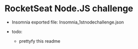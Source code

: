 # RocketSeat Node.JS challenge

- Insomnia exported file: Insomnia_1stnodechallenge.json

- todo:
  - prettyfy this readme
